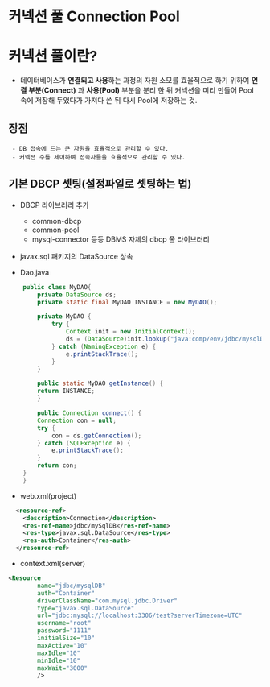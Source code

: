 # 커넥션 풀 Connection Pool

# 커넥션 풀이란?
 - 데이터베이스가 **연결되고 사용**하는 과정의 자원 소모를 효율적으로 하기 위하여 **연결 부분(Connect)** 과 **사용(Pool)** 부분을 분리 한 뒤 커넥션을 미리 만들어 Pool 속에 저장해 두었다가 가져다 쓴 뒤 다시 Pool에 저장하는 것.

 ## 장점
     - DB 접속에 드는 큰 자원을 효율적으로 관리할 수 있다.
	 - 커넥션 수를 제어하여 접속자들을 효율적으로 관리할 수 있다.




## 기본 DBCP 셋팅(설정파일로 셋팅하는 법)

- DBCP 라이브러리 추가
    - common-dbcp 
    - common-pool
    - mysql-connector 등등 DBMS 자체의 dbcp 풀 라이브러리
- javax.sql 패키지의 DataSource 상속

- Dao.java
```java
    public class MyDAO{
        private DataSource ds;
        private static final MyDAO INSTANCE = new MyDAO();

	    private MyDAO {
		    try {
	    		Context init = new InitialContext(); 
    			ds = (DataSource)init.lookup("java:comp/env/jdbc/mysqlDB");
		    } catch (NamingException e) {			
			    e.printStackTrace();
		    }
	    }

        public static MyDAO getInstance() {
		return INSTANCE;
	    }

        public Connection connect() {
		Connection con = null;
		try {
			con = ds.getConnection();
		} catch (SQLException e) {			
			e.printStackTrace();
		}		
		return con;
	}
    }
```


- web.xml(project)

```xml
  <resource-ref>
  	<description>Connection</description>
  	<res-ref-name>jdbc/mySqlDB</res-ref-name>
  	<res-type>javax.sql.DataSource</res-type>
  	<res-auth>Container</res-auth>
  </resource-ref>
```
- context.xml(server)
```xml
<Resource
    	name="jdbc/mysqlDB"
    	auth="Container"
    	driverClassName="com.mysql.jdbc.Driver"
    	type="javax.sql.DataSource"
    	url="jdbc:mysql://localhost:3306/test?serverTimezone=UTC"
    	username="root"
    	password="1111"
    	initialSize="10"
    	maxActive="10"
    	maxIdle="10"
    	minIdle="10"
    	maxWait="3000"
    	/>
```